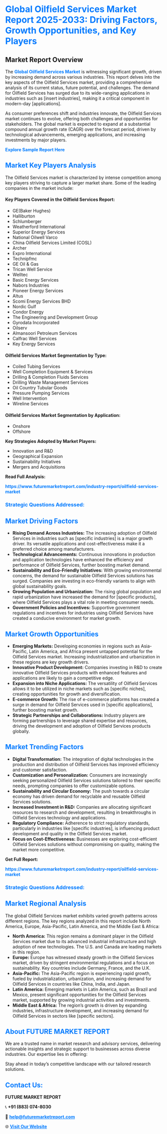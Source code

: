 <h1 style="color: #007BFF;">Global Oilfield Services Market Report 2025-2033: Driving Factors, Growth Opportunities, and Key Players</h1>

<section id="overview">
<h2>Market Report Overview</h2>
<p>The <a href="https://www.futuremarketreport.com/industry-report/oilfield-services-market" style="color: #007BFF; text-decoration: none;"><strong>Global Oilfield Services Market</strong></a> is witnessing significant growth, driven by increasing demand across various industries. This report delves into the key aspects of the Oilfield Services market, providing a comprehensive analysis of its current status, future potential, and challenges. The demand for Oilfield Services has surged due to its wide-ranging applications in industries such as [insert industries], making it a critical component in modern-day [applications].</p>
<p>As consumer preferences shift and industries innovate, the Oilfield Services market continues to evolve, offering both challenges and opportunities for stakeholders. The global market is expected to expand at a substantial compound annual growth rate (CAGR) over the forecast period, driven by technological advancements, emerging applications, and increasing investments by major players.</p>
</section>

<section id="overview">
<p><a href="https://www.futuremarketreport.com/request-sample/reportId=63159" style="color: #007BFF; text-decoration: none;"><strong>Explore Sample Report Here</strong></a></p>
</section>

<section id="key-players">
<h2 style="color: #007BFF;">Market Key Players Analysis</h2>
<p>The Oilfield Services market is characterized by intense competition among key players striving to capture a larger market share. Some of the leading companies in the market include:</p>
<h4>Key Players Covered in the Oilfield Services Report:</h4>
<ul><li>GE(Baker Hughes)</li><li>Halliburton</li><li>Schlumberger</li><li>Weatherford International</li><li>Superior Energy Services</li><li>National Oilwell Varco</li><li>China Oilfield Services Limited (COSL)</li><li>Archer</li><li>Expro International</li><li>Technipfmc</li><li>GE Oil &amp; Gas</li><li>Trican Well Service</li><li>Welltec</li><li>Basic Energy Services</li><li>Nabors Industries</li><li>Pioneer Energy Services</li><li>Altus</li><li>Scomi Energy Services BHD</li><li>Nordic Gulf</li><li>Condor Energy</li><li>The Engineering and Development Group</li><li>Gyrodata Incorporated</li><li>Oilserv</li><li>Almansoori Petroleum Services</li><li>Calfrac Well Services</li><li>Key Energy Services</li></ul>
<h4>Oilfield Services Market Segmentation by Type:</h4>
<ul><li>Coiled Tubing Services</li><li>Well Completion Equipment &amp; Services</li><li>Drilling &amp; Completion Fluids Services</li><li>Drilling Waste Management Services</li><li>Oil Country Tubular Goods</li><li>Pressure Pumping Services</li><li>Well Intervention</li><li>Wireline Services</li></ul>

<h4>Oilfield Services Market Segmentation by Application:</h4>
<ul><li>Onshore</li><li>Offshore</li></ul>
<p><strong>Key Strategies Adopted by Market Players:</strong></p>
<ul>
<li>Innovation and R&D</li>
<li>Geographical Expansion</li>
<li>Sustainability Initiatives</li>
<li>Mergers and Acquisitions</li>
</ul>
</section>

<section>
<p><strong>Read Full Analysis: </strong></p><a href="https://www.futuremarketreport.com/industry-report/oilfield-services-market" style="color: #007BFF; text-decoration: none;"><strong>https://www.futuremarketreport.com/industry-report/oilfield-services-market</strong></a>
<h3 style="color: #007BFF;">Strategic Questions Addressed:</h3>
</section>

<section id="driving-factors">
<h2 style="color: #007BFF;">Market Driving Factors</h2>
<ul>
<li><strong>Rising Demand Across Industries:</strong> The increasing adoption of Oilfield Services in industries such as [specific industries] is a major growth driver. Its versatile applications and cost-effectiveness make it a preferred choice among manufacturers.</li>
<li><strong>Technological Advancements:</strong> Continuous innovations in production and application technologies have enhanced the efficiency and performance of Oilfield Services, further boosting market demand.</li>
<li><strong>Sustainability and Eco-Friendly Initiatives:</strong> With growing environmental concerns, the demand for sustainable Oilfield Services solutions has surged. Companies are investing in eco-friendly variants to align with global sustainability goals.</li>
<li><strong>Growing Population and Urbanization:</strong> The rising global population and rapid urbanization have increased the demand for [specific products], where Oilfield Services plays a vital role in meeting consumer needs.</li>
<li><strong>Government Policies and Incentives:</strong> Supportive government regulations and incentives for industries using Oilfield Services have created a conducive environment for market growth.</li>
</ul>
</section>

<section id="growth-opportunities">
<h2 style="color: #007BFF;">Market Growth Opportunities</h2>
<ul>
<li><strong>Emerging Markets:</strong> Developing economies in regions such as Asia-Pacific, Latin America, and Africa present untapped potential for the Oilfield Services market. Increasing industrialization and urbanization in these regions are key growth drivers.</li>
<li><strong>Innovative Product Development:</strong> Companies investing in R&D to create innovative Oilfield Services products with enhanced features and applications are likely to gain a competitive edge.</li>
<li><strong>Expansion into Niche Applications:</strong> The versatility of Oilfield Services allows it to be utilized in niche markets such as [specific niches], creating opportunities for growth and diversification.</li>
<li><strong>E-commerce Growth:</strong> The rise of e-commerce platforms has created a surge in demand for Oilfield Services used in [specific applications], further boosting market growth.</li>
<li><strong>Strategic Partnerships and Collaborations:</strong> Industry players are forming partnerships to leverage shared expertise and resources, driving the development and adoption of Oilfield Services products globally.</li>
</ul>
</section>

<section id="trending-factors">
<h2 style="color: #007BFF;">Market Trending Factors</h2>
<ul>
<li><strong>Digital Transformation:</strong> The integration of digital technologies in the production and distribution of Oilfield Services has improved efficiency and customer satisfaction.</li>
<li><strong>Customization and Personalization:</strong> Consumers are increasingly seeking personalized Oilfield Services solutions tailored to their specific needs, prompting companies to offer customizable options.</li>
<li><strong>Sustainability and Circular Economy:</strong> The push towards a circular economy has driven demand for recyclable and reusable Oilfield Services solutions.</li>
<li><strong>Increased Investment in R&D:</strong> Companies are allocating significant resources to research and development, resulting in breakthroughs in Oilfield Services technology and applications.</li>
<li><strong>Regulatory Compliance:</strong> Adherence to strict regulatory standards, particularly in industries like [specific industries], is influencing product development and quality in the Oilfield Services market.</li>
<li><strong>Focus on Cost-Effectiveness:</strong> Businesses are exploring cost-efficient Oilfield Services solutions without compromising on quality, making the market more competitive.</li>
</ul>
</section>

<section>
<p><strong>Get Full Report: </strong></p><a href="https://www.futuremarketreport.com/industry-report/oilfield-services-market" style="color: #007BFF; text-decoration: none;"><strong>https://www.futuremarketreport.com/industry-report/oilfield-services-market</strong></a>
<h3 style="color: #007BFF;">Strategic Questions Addressed:</h3>
</section>


<section id="regional-analysis">
<h2 style="color: #007BFF;">Market Regional Analysis</h2>
<p>The global Oilfield Services market exhibits varied growth patterns across different regions. The key regions analyzed in this report include North America, Europe, Asia-Pacific, Latin America, and the Middle East & Africa:</p>
<ul>
<li><strong>North America:</strong> This region remains a dominant player in the Oilfield Services market due to its advanced industrial infrastructure and high adoption of new technologies. The U.S. and Canada are leading markets in this region.</li>
<li><strong>Europe:</strong> Europe has witnessed steady growth in the Oilfield Services market, driven by stringent environmental regulations and a focus on sustainability. Key countries include Germany, France, and the U.K.</li>
<li><strong>Asia-Pacific:</strong> The Asia-Pacific region is experiencing rapid growth, fueled by industrialization, urbanization, and increasing demand for Oilfield Services in countries like China, India, and Japan.</li>
<li><strong>Latin America:</strong> Emerging markets in Latin America, such as Brazil and Mexico, present significant opportunities for the Oilfield Services market, supported by growing industrial activities and investments.</li>
<li><strong>Middle East & Africa:</strong> The region’s growth is driven by expanding industries, infrastructure development, and increasing demand for Oilfield Services in sectors like [specific sectors].</li>
</ul>
</section>

<footer>
<h2 style="color: #007BFF;">About FUTURE MARKET REPORT</h2>
<p>We are a trusted name in market research and advisory services, delivering actionable insights and strategic support to businesses across diverse industries. Our expertise lies in offering:</p>

<p>Stay ahead in today’s competitive landscape with our tailored research solutions.</p>

<h2 style="color: #007BFF;">Contact Us:</h2>
<p><strong>FUTURE MARKET REPORT</strong></p>
<p>📞 <strong>+91 (883) 074-8030</strong></p>
<p>📧 <strong><a href="mailto:help@futuremarketreport.com" style="color: #007BFF;">help@futuremarketreport.com</a></strong></p>
<p>🌐 <strong><a href="https://www.futuremarketreport.com/" style="color: #007BFF;">Visit Our Website</a></strong></p>
</footer>